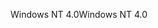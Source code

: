 <span data-ttu-id="8f7d0-101">Windows NT 4.0</span><span class="sxs-lookup"><span data-stu-id="8f7d0-101">Windows NT 4.0</span></span>